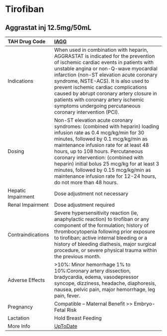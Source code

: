 # Tirofiban

## Aggrastat inj 12.5mg/50mL

| TAH Drug Code      | [IAGG](https://www.tahsda.org.tw/drugs/hissearch.php?drug_code=IAGG)                                                                                                                                                                                                                                                                                                                                                                              |
|:-------------------|:--------------------------------------------------------------------------------------------------------------------------------------------------------------------------------------------------------------------------------------------------------------------------------------------------------------------------------------------------------------------------------------------------------------------------------------------------|
| Indications        | When used in combination with heparin, AGGRASTAT is indicated for the prevention of ischemic cardiac events in patients with unstable angina or non-Q-wave myocardial infarction (non-ST elevation acute coronary syndrome, NSTE-ACS). It is also used to prevent ischemic cardiac complications caused by abrupt coronary artery closure in patients with coronary artery ischemic symptoms undergoing percutaneous coronary intervention (PCI). |
| Dosing             | Non-ST elevation acute coronary syndromes: (combined with heparin) loading infusion rate as 0.4 mcg/kg/min for 30 minutes, followed by 0.1 mcg/kg/min as maintenance infusion rate for at least 48 hours, up to 108 hours. Percutaneous coronary intervention: (combined with heparin) initial bolus 25 mcg/kg for at least 3 minutes, followed by 0.15 mcg/kg/min as maintenance infusion rate for 12-24 hours, do not more than 48 hours.       |
| Hepatic Impairment | Dose adjustment not necessary                                                                                                                                                                                                                                                                                                                                                                                                                     |
| Renal Impairment   | Dose adjustment required                                                                                                                                                                                                                                                                                                                                                                                                                          |
| Contraindications  | Severe hypersensitivity reaction (ie, anaphylactic reaction) to tirofiban or any component of the formulation; history of thrombocytopenia following prior exposure to tirofiban; active internal bleeding or a history of bleeding diathesis, major surgical procedure, or severe physical trauma within the previous month.                                                                                                                     |
| Adverse Effects    | >10%: Minor hemorrhage 1% to 10%:Coronary artery dissection, bradycardia, edema, vasodepressor syncope, dizziness, headache, diaphoresis, nausea, pelvic pain, major hemorrhage, leg pain, fever.                                                                                                                                                                                                                                                 |
| Pregnancy          | Compatible – Maternal Benefit >> Embryo-Fetal Risk                                                                                                                                                                                                                                                                                                                                                                                                |
| Lactation          | Hold Breast Feeding                                                                                                                                                                                                                                                                                                                                                                                                                               |
| More Info          | [UpToDate](https://www.uptodate.com/contents/tirofiban-drug-information)                                                                                                                                                                                                                                                                                                                                                                          |


